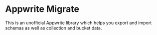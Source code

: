 # Appwrite Migrate

This is an unofficial Appwrite library which helps you export and import schemas as well as collection and bucket data.